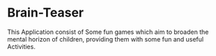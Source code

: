 # Brain-Teaser
This Application consist of Some fun games which aim to broaden the mental horizon of children, providing them with some fun and useful Activities.
